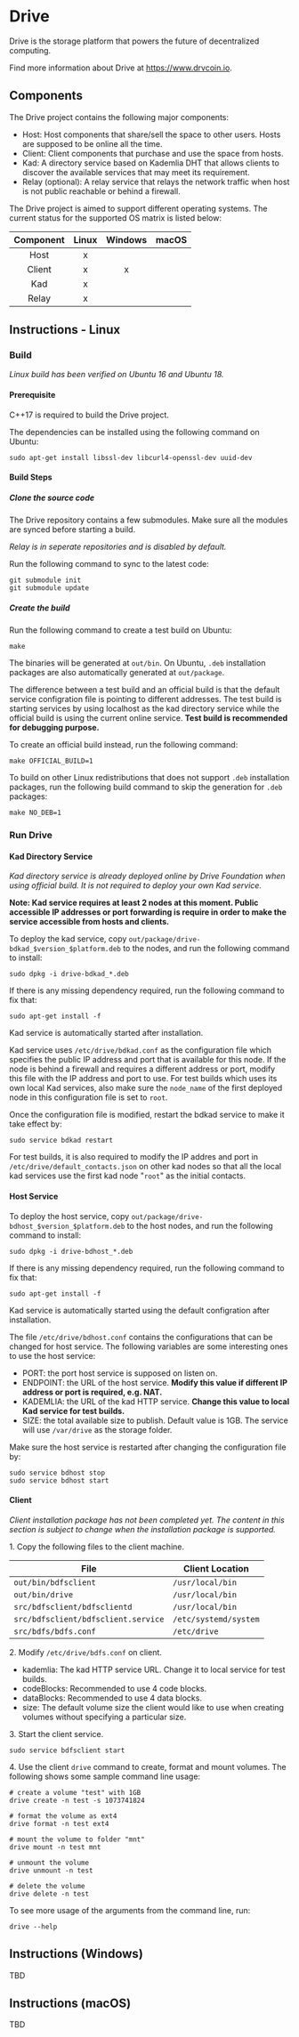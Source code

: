 # Drive

Drive is the storage platform that powers the future of decentralized computing.

Find more information about Drive at https://www.drvcoin.io.

## Components

The Drive project contains the following major components:

- Host: Host components that share/sell the space to other users. Hosts are supposed to be online all the time.
- Client: Client components that purchase and use the space from hosts.
- Kad: A directory service based on Kademlia DHT that allows clients to discover the available services that may meet its requirement.
- Relay (optional): A relay service that relays the network traffic when host is not public reachable or behind a firewall.

The Drive project is aimed to support different operating systems. The current status for the supported OS matrix is listed below:

Component | Linux | Windows | macOS
:-------: | :---: | :-----: | :---:
  Host    |   x   |         |      
  Client  |   x   |    x    |      
  Kad     |   x   |         |
  Relay   |   x   |         |

## Instructions - Linux

### Build

*Linux build has been verified on Ubuntu 16 and Ubuntu 18.*

#### Prerequisite

C++17 is required to build the Drive project.

The dependencies can be installed using the following command on Ubuntu:

```
sudo apt-get install libssl-dev libcurl4-openssl-dev uuid-dev
```

#### Build Steps

##### Clone the source code

The Drive repository contains a few submodules. Make sure all the modules are synced before starting a build.

*Relay is in seperate repositories and is disabled by default.*

Run the following command to sync to the latest code:

```
git submodule init
git submodule update
```

##### Create the build

Run the following command to create a test build on Ubuntu:

```
make
```

The binaries will be generated at `out/bin`. On Ubuntu, `.deb` installation packages are also automatically generated at `out/package`.

The difference between a test build and an official build is that the default service configration file is pointing to different addresses. The test build is starting services by using localhost as the kad directory service while the official build is using the current online service. **Test build is recommended for debugging purpose.**

To create an official build instead, run the following command:

```
make OFFICIAL_BUILD=1
```

To build on other Linux redistributions that does not support `.deb` installation packages, run the following build command to skip the generation for `.deb` packages:

```
make NO_DEB=1
```

### Run Drive

#### Kad Directory Service

*Kad directory service is already deployed online by Drive Foundation when using official build. It is not required to deploy your own Kad service.*

**Note: Kad service requires at least 2 nodes at this moment. Public accessible IP addresses or port forwarding is require in order to make the service accessible from hosts and clients.**

To deploy the kad service, copy `out/package/drive-bdkad_$version_$platform.deb` to the nodes, and run the following command to install:

```
sudo dpkg -i drive-bdkad_*.deb
```

If there is any missing dependency required, run the following command to fix that:

```
sudo apt-get install -f
```

Kad service is automatically started after installation.

Kad service uses `/etc/drive/bdkad.conf` as the configuration file which specifies the public IP address and port that is available for this node. If the node is behind a firewall and requires a different address or port, modify this file with the IP address and port to use. For test builds which uses its own local Kad services, also make sure the `node_name` of the first deployed node in this configuration file is set to `root`.

Once the configuration file is modified, restart the bdkad service to make it take effect by:

```
sudo service bdkad restart
```

For test builds, it is also required to modify the IP addres and port in `/etc/drive/default_contacts.json` on other kad nodes so that all the local kad services use the first kad node "`root`" as the initial contacts.

#### Host Service

To deploy the host service, copy `out/package/drive-bdhost_$version_$platform.deb` to the host nodes, and run the following command to install:

```
sudo dpkg -i drive-bdhost_*.deb
```

If there is any missing dependency required, run the following command to fix that:

```
sudo apt-get install -f
```

Kad service is automatically started using the default configration after installation.

The file `/etc/drive/bdhost.conf` contains the configurations that can be changed for host service. The following variables are some interesting ones to use the host service:

- PORT: the port host service is supposed on listen on.
- ENDPOINT: the URL of the host service. **Modify this value if different IP address or port is required, e.g. NAT.**
- KADEMLIA: the URL of the kad HTTP service. **Change this value to local Kad service for test builds.**
- SIZE: the total available size to publish. Default value is 1GB. The service will use `/var/drive` as the storage folder.

Make sure the host service is restarted after changing the configuration file by:

```
sudo service bdhost stop
sudo service bdhost start
```

#### Client

*Client installation package has not been completed yet. The content in this section is subject to change when the installation package is supported.*

1\. Copy the following files to the client machine.

File                                | Client Location
----------------------------------- | ---------------------
`out/bin/bdfsclient`                | `/usr/local/bin`
`out/bin/drive`                     | `/usr/local/bin`
`src/bdfsclient/bdfsclientd`        | `/usr/local/bin`
`src/bdfsclient/bdfsclient.service` | `/etc/systemd/system`
`src/bdfs/bdfs.conf`                | `/etc/drive`

2\. Modify `/etc/drive/bdfs.conf` on client.

- kademlia: The kad HTTP service URL. Change it to local service for test builds.
- codeBlocks: Recommended to use 4 code blocks.
- dataBlocks: Recommended to use 4 data blocks.
- size: The default volume size the client would like to use when creating volumes without specifying a particular size.

3\. Start the client service.

```
sudo service bdfsclient start
```

4\. Use the client `drive` command to create, format and mount volumes. The following shows some sample command line usage:

```
# create a volume "test" with 1GB
drive create -n test -s 1073741824

# format the volume as ext4
drive format -n test ext4

# mount the volume to folder "mnt"
drive mount -n test mnt

# unmount the volume
drive unmount -n test

# delete the volume
drive delete -n test
```

To see more usage of the arguments from the command line, run:

```
drive --help
```

## Instructions (Windows)

TBD

## Instructions (macOS)

TBD
